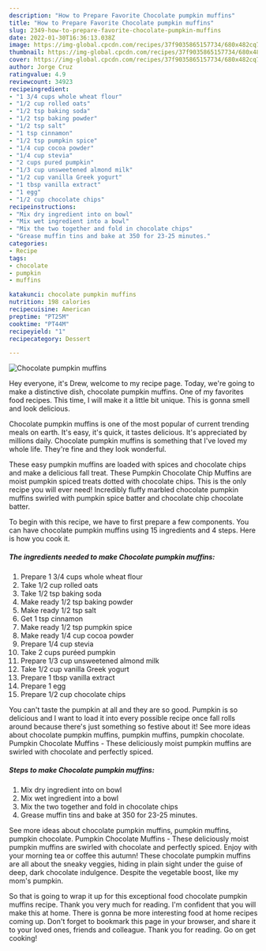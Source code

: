 ```yaml
---
description: "How to Prepare Favorite Chocolate pumpkin muffins"
title: "How to Prepare Favorite Chocolate pumpkin muffins"
slug: 2349-how-to-prepare-favorite-chocolate-pumpkin-muffins
date: 2022-01-30T16:36:13.038Z
image: https://img-global.cpcdn.com/recipes/37f9035865157734/680x482cq70/chocolate-pumpkin-muffins-recipe-main-photo.jpg
thumbnail: https://img-global.cpcdn.com/recipes/37f9035865157734/680x482cq70/chocolate-pumpkin-muffins-recipe-main-photo.jpg
cover: https://img-global.cpcdn.com/recipes/37f9035865157734/680x482cq70/chocolate-pumpkin-muffins-recipe-main-photo.jpg
author: Jorge Cruz
ratingvalue: 4.9
reviewcount: 34923
recipeingredient:
- "1 3/4 cups whole wheat flour"
- "1/2 cup rolled oats"
- "1/2 tsp baking soda"
- "1/2 tsp baking powder"
- "1/2 tsp salt"
- "1 tsp cinnamon"
- "1/2 tsp pumpkin spice"
- "1/4 cup cocoa powder"
- "1/4 cup stevia"
- "2 cups pured pumpkin"
- "1/3 cup unsweetened almond milk"
- "1/2 cup vanilla Greek yogurt"
- "1 tbsp vanilla extract"
- "1 egg"
- "1/2 cup chocolate chips"
recipeinstructions:
- "Mix dry ingredient into on bowl"
- "Mix wet ingredient into a bowl"
- "Mix the two together and fold in chocolate chips"
- "Grease muffin tins and bake at 350 for 23-25 minutes."
categories:
- Recipe
tags:
- chocolate
- pumpkin
- muffins

katakunci: chocolate pumpkin muffins 
nutrition: 198 calories
recipecuisine: American
preptime: "PT25M"
cooktime: "PT44M"
recipeyield: "1"
recipecategory: Dessert

---
```



![Chocolate pumpkin muffins](https://img-global.cpcdn.com/recipes/37f9035865157734/680x482cq70/chocolate-pumpkin-muffins-recipe-main-photo.jpg)

Hey everyone, it's Drew, welcome to my recipe page. Today, we're going to make a distinctive dish, chocolate pumpkin muffins. One of my favorites food recipes. This time, I will make it a little bit unique. This is gonna smell and look delicious.

Chocolate pumpkin muffins is one of the most popular of current trending meals on earth. It's easy, it's quick, it tastes delicious. It's appreciated by millions daily. Chocolate pumpkin muffins is something that I've loved my whole life. They're fine and they look wonderful.

These easy pumpkin muffins are loaded with spices and chocolate chips and make a delicious fall treat. These Pumpkin Chocolate Chip Muffins are moist pumpkin spiced treats dotted with chocolate chips. This is the only recipe you will ever need! Incredibly fluffy marbled chocolate pumpkin muffins swirled with pumpkin spice batter and chocolate chip chocolate batter.


To begin with this recipe, we have to first prepare a few components. You can have chocolate pumpkin muffins using 15 ingredients and 4 steps. Here is how you cook it.

<!--inarticleads1-->

##### The ingredients needed to make Chocolate pumpkin muffins:

1. Prepare 1 3/4 cups whole wheat flour
1. Take 1/2 cup rolled oats
1. Take 1/2 tsp baking soda
1. Make ready 1/2 tsp baking powder
1. Make ready 1/2 tsp salt
1. Get 1 tsp cinnamon
1. Make ready 1/2 tsp pumpkin spice
1. Make ready 1/4 cup cocoa powder
1. Prepare 1/4 cup stevia
1. Take 2 cups puréed pumpkin
1. Prepare 1/3 cup unsweetened almond milk
1. Take 1/2 cup vanilla Greek yogurt
1. Prepare 1 tbsp vanilla extract
1. Prepare 1 egg
1. Prepare 1/2 cup chocolate chips


You can&#39;t taste the pumpkin at all and they are so good. Pumpkin is so delicious and I want to load it into every possible recipe once fall rolls around because there&#39;s just something so festive about it! See more ideas about chocolate pumpkin muffins, pumpkin muffins, pumpkin chocolate. Pumpkin Chocolate Muffins - These deliciously moist pumpkin muffins are swirled with chocolate and perfectly spiced. 

<!--inarticleads2-->

##### Steps to make Chocolate pumpkin muffins:

1. Mix dry ingredient into on bowl
1. Mix wet ingredient into a bowl
1. Mix the two together and fold in chocolate chips
1. Grease muffin tins and bake at 350 for 23-25 minutes.


See more ideas about chocolate pumpkin muffins, pumpkin muffins, pumpkin chocolate. Pumpkin Chocolate Muffins - These deliciously moist pumpkin muffins are swirled with chocolate and perfectly spiced. Enjoy with your morning tea or coffee this autumn! These chocolate pumpkin muffins are all about the sneaky veggies, hiding in plain sight under the guise of deep, dark chocolate indulgence. Despite the vegetable boost, like my mom&#39;s pumpkin. 

So that is going to wrap it up for this exceptional food chocolate pumpkin muffins recipe. Thank you very much for reading. I'm confident that you will make this at home. There is gonna be more interesting food at home recipes coming up. Don't forget to bookmark this page in your browser, and share it to your loved ones, friends and colleague. Thank you for reading. Go on get cooking!
